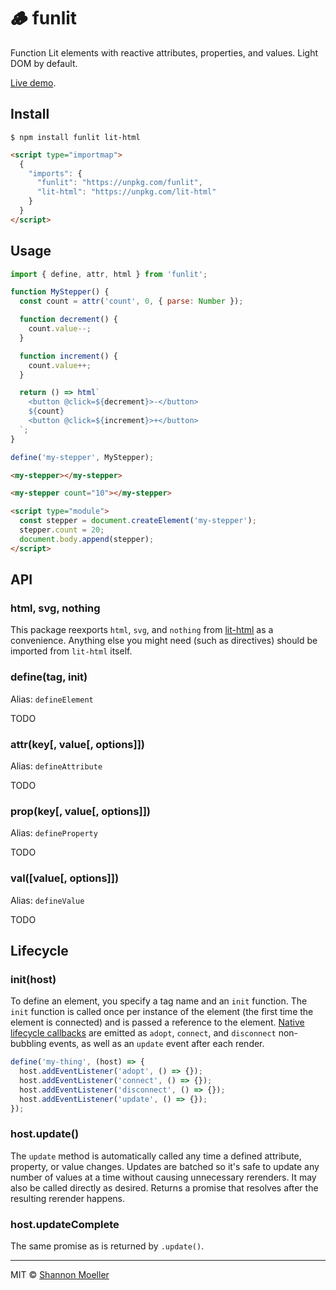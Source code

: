 # 🪵 funlit

Function Lit elements with reactive attributes, properties, and values. Light DOM by default.

[Live demo](https://shannonmoeller.github.io/funlit).

## Install

```
$ npm install funlit lit-html
```

```html
<script type="importmap">
  {
    "imports": {
      "funlit": "https://unpkg.com/funlit",
      "lit-html": "https://unpkg.com/lit-html"
    }
  }
</script>
```

## Usage

```js
import { define, attr, html } from 'funlit';

function MyStepper() {
  const count = attr('count', 0, { parse: Number });

  function decrement() {
    count.value--;
  }

  function increment() {
    count.value++;
  }

  return () => html`
    <button @click=${decrement}>-</button>
    ${count}
    <button @click=${increment}>+</button>
  `;
}

define('my-stepper', MyStepper);
```

```html
<my-stepper></my-stepper>

<my-stepper count="10"></my-stepper>

<script type="module">
  const stepper = document.createElement('my-stepper');
  stepper.count = 20;
  document.body.append(stepper);
</script>
```

## API

### html, svg, nothing

This package reexports `html`, `svg`, and `nothing` from [lit-html](https://npm.im/lit-html) as a convenience. Anything else you might need (such as directives) should be imported from `lit-html` itself.

### define(tag, init)

Alias: `defineElement`

TODO

### attr(key[, value[, options]])

Alias: `defineAttribute`

TODO

### prop(key[, value[, options]])

Alias: `defineProperty`

TODO

### val([value[, options]])

Alias: `defineValue`

TODO

## Lifecycle

### init(host)

To define an element, you specify a tag name and an `init` function. The `init` function is called once per instance of the element (the first time the element is connected) and is passed a reference to the element. [Native lifecycle callbacks](https://developer.mozilla.org/en-US/docs/Web/API/Web_components/Using_custom_elements#custom_element_lifecycle_callbacks) are emitted as `adopt`, `connect`, and `disconnect` non-bubbling events, as well as an `update` event after each render.

```js
define('my-thing', (host) => {
  host.addEventListener('adopt', () => {});
  host.addEventListener('connect', () => {});
  host.addEventListener('disconnect', () => {});
  host.addEventListener('update', () => {});
});
```

### host.update()

The `update` method is automatically called any time a defined attribute, property, or value changes. Updates are batched so it's safe to update any number of values at a time without causing unnecessary rerenders. It may also be called directly as desired. Returns a promise that resolves after the resulting rerender happens.

### host.updateComplete

The same promise as is returned by `.update()`.

----

MIT © [Shannon Moeller](http://shannonmoeller.com)

